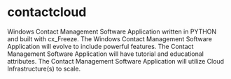 # contactcloud
Windows Contact Management Software Application written in PYTHON and built with cx_Freeze.
The Windows Contact Management Software Application will evolve to include powerful features.
The Contact Management Software Application will have tutorial and educational attributes.
The Contact Management Software Application will utilize Cloud Infrastructure(s) to scale.
